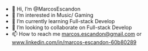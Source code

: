 - 👋 Hi, I’m @MarcosEscandon
- 👀 I’m interested in Music/ Gaming
- 🌱 I’m currently learning Full-stack Develop
- 💞️ I’m looking to collaborate on Full-stack Develop
- 📫 How to reach me marcos.escandon@gmail.com or
www.linkedin.com/in/marcos-escandon-60b80289

<!---
MarcosEscandon/MarcosEscandon is a ✨ special ✨ repository because its `README.md` (this file) appears on your GitHub profile.
You can click the Preview link to take a look at your changes.
--->

